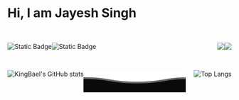 # Hi, I am Jayesh Singh

&nbsp;

<div>
<a href="https://jayesh-singh.vercel.app">
<img align="left" alt="Static Badge" src="https://img.shields.io/badge/Website-white?style=for-the-badge&logo=jameson&logoColor=black">
</a>
<a href="https://jayesh-singh.vercel.app">
<img align="left" alt="Static Badge" src="https://img.shields.io/badge/dynamic/json?style=for-the-badge&labelColor=black&color=%23ffa116&label=LeetCode&query=solved&url=https%3A%2F%2Fbadge.xyli.tech/%2Fapi%2Fusers%2FKingBael&logo=leetcode&logoColor=yellow">
</a>
<a href="https://wakatime.com/@KingBael">
<img align="right" src="https://wakatime.com/badge/user/018c78f0-4d35-4c70-9a1e-60d30579d088.svg?style=for-the-badge">
</a>
<a href="https://wakatime.com/@KingBael">
<img align="right" src="https://komarev.com/ghpvc/?username=KingBael09&label=Total+Views&style=for-the-badge&color=brightgreen">
</a>
</div>
  
<div>
&nbsp;
</div>

&nbsp;
&nbsp;

<div>
<a href="https://github.com/KingBael09">
<img align="left" src="https://github-readme-stats.vercel.app/api?username=KingBael09&show_icons=true&theme=transparent&text_color=fff&hide_border=true&include_all_commits=true)" alt="KingBael's GitHub stats"/>
<img align="right" src="https://github-readme-stats.vercel.app/api/top-langs/?username=KingBael09&layout=compact&theme=transparent&text_color=fff&hide_border=true" alt="Top Langs"/>
</a>
<div>

![Image](./assets/Bottom_down.svg)
